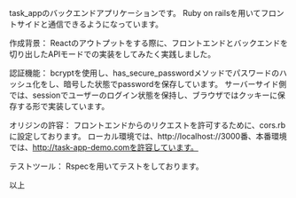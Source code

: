 task_appのバックエンドアプリケーションです。
Ruby on railsを用いてフロントサイドと通信できるようになっています。

作成背景：
Reactのアウトプットをする際に、フロントエンドとバックエンドを切り出したAPIモードでの実装をしてみたく実践しました。

認証機能：
bcryptを使用し、has_secure_passwordメソッドでパスワードのハッシュ化をし、暗号した状態でpasswordを保存しています。
サーバーサイド側では、sessionでユーザーのログイン状態を保持し、ブラウザではクッキーに保存する形で実装しています。

オリジンの許容：
フロントエンドからのリクエストを許可するために、cors.rbに設定しております。
ローカル環境では、http://localhost://3000番、本番環境では、http://task-app-demo.comを許容しています。

テストツール：
Rspecを用いてテストをしております。

以上
